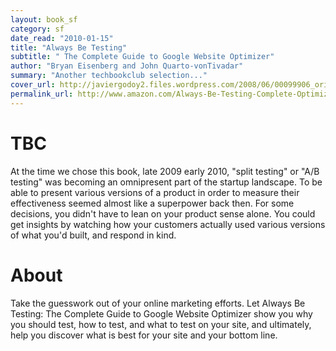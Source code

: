 ```yaml
---
layout: book_sf
category: sf
date_read: "2010-01-15"
title: "Always Be Testing"
subtitle: " The Complete Guide to Google Website Optimizer"
author: "Bryan Eisenberg and John Quarto-vonTivadar"
summary: "Another techbookclub selection..."
cover_url: http://javiergodoy2.files.wordpress.com/2008/06/00099906_original.jpeg
permalink_url: http://www.amazon.com/Always-Be-Testing-Complete-Optimizer/dp/0470290633/
---
```


# TBC
At the time we chose this book, late 2009 early 2010, "split testing" or "A/B testing" was becoming an omnipresent part of the startup landscape.  To be able to present various versions of a product in order to measure their effectiveness seemed almost like a superpower back then. For some decisions, you didn't have to lean on your product sense alone. You could get insights by watching how your customers actually used various versions of what you'd built, and respond in kind.

# About
Take the guesswork out of your online marketing efforts. Let Always Be Testing: The Complete Guide to Google Website Optimizer show you why you should test, how to test, and what to test on your site, and ultimately, help you discover what is best for your site and your bottom line.
